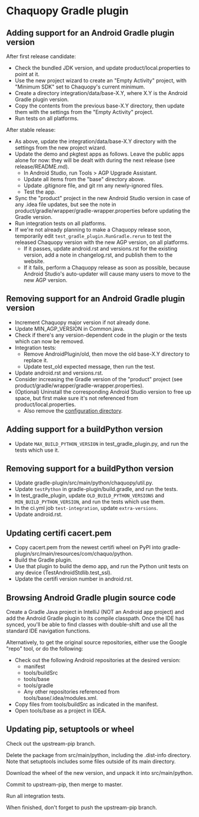 # Chaquopy Gradle plugin

## Adding support for an Android Gradle plugin version

After first release candidate:

* Check the bundled JDK version, and update product/local.properties to point at it.
* Use the new project wizard to create an "Empty Activity" project, with "Minimum SDK"
  set to Chaquopy's current minimum.
* Create a directory integration/data/base-X.Y, where X.Y is the Android Gradle plugin
  version.
* Copy the contents from the previous base-X.Y directory, then update them with the
  settings from the "Empty Activity" project.
* Run tests on all platforms.

After stable release:

* As above, update the integration/data/base-X.Y directory with the settings from the
  new project wizard.
* Update the demo and pkgtest apps as follows. Leave the public apps alone for now: they
  will be dealt with during the next release (see release/README.md).
  * In Android Studio, run Tools > AGP Upgrade Assistant.
  * Update all items from the "base" directory above.
  * Update .gitignore file, and git rm any newly-ignored files.
  * Test the app.
* Sync the "product" project in the new Android Studio version in case of any .idea file
  updates, but see the note in product/gradle/wrapper/gradle-wrapper.properties before
  updating the Gradle version.
* Run integration tests on all platforms.
* If we're not already planning to make a Chaquopy release soon, temporarily edit
  `test_gradle_plugin.RunGradle.rerun` to test the released Chaquopy version with the new
  AGP version, on all platforms.
  * If it passes, update android.rst and versions.rst for the existing version, add a note
    in changelog.rst, and publish them to the website.
  * If it fails, perform a Chaquopy release as soon as possible, because Android Studio's
    auto-updater will cause many users to move to the new AGP version.


## Removing support for an Android Gradle plugin version

* Increment Chaquopy major version if not already done.
* Update MIN_AGP_VERSION in Common.java.
* Check if there's any version-dependent code in the plugin or the tests which can now
  be removed.
* Integration tests:
  * Remove AndroidPlugin/old, then move the old base-X.Y directory to replace it.
  * Update test_old expected message, then run the test.
* Update android.rst and versions.rst.
* Consider increasing the Gradle version of the "product" project (see
  product/gradle/wrapper/gradle-wrapper.properties).
* (Optional) Uninstall the corresponding Android Studio version to free up space, but
  first make sure it's not referenced from product/local.properties.
  * Also remove the [configuration
    directory](https://developer.android.com/studio/intro/studio-config#file_location).


## Adding support for a buildPython version

* Update `MAX_BUILD_PYTHON_VERSION` in test_gradle_plugin.py, and run the tests which use
  it.


## Removing support for a buildPython version

* Update gradle-plugin/src/main/python/chaquopy/util.py.
* Update `testPython` in gradle-plugin/build.gradle, and run the tests.
* In test_gradle_plugin, update `OLD_BUILD_PYTHON_VERSIONS` and
  `MIN_BUILD_PYTHON_VERSION`, and run the tests which use them.
* In the ci.yml job `test-integration`, update `extra-versions`.
* Update android.rst.


## Updating certifi cacert.pem

* Copy cacert.pem from the newest certifi wheel on PyPI into
  gradle-plugin/src/main/resources/com/chaquo/python.
* Build the Gradle plugin.
* Use that plugin to build the demo app, and run the Python unit tests on any device
  (TestAndroidStdlib.test_ssl).
* Update the certifi version number in android.rst.


## Browsing Android Gradle plugin source code

Create a Gradle Java project in IntelliJ (NOT an Android app project) and add the Android
Gradle plugin to its compile classpath. Once the IDE has synced, you'll be able to find classes
with double-shift and use all the standard IDE navigation functions.

Alternatively, to get the original source repositories, either use the Google "repo" tool, or
do the following:

* Check out the following Android repositories at the desired version:
   * manifest
   * tools/buildSrc
   * tools/base
   * tools/gradle
   * Any other repositories referenced from tools/base/.idea/modules.xml.
* Copy files from tools/buildSrc as indicated in the manifest.
* Open tools/base as a project in IDEA.


## Updating pip, setuptools or wheel

Check out the upstream-pip branch.

Delete the package from src/main/python, including the .dist-info directory. Note that
setuptools includes some files outside of its main directory.

Download the wheel of the new version, and unpack it into src/main/python.

Commit to upstream-pip, then merge to master.

Run all integration tests.

When finished, don't forget to push the upstream-pip branch.
